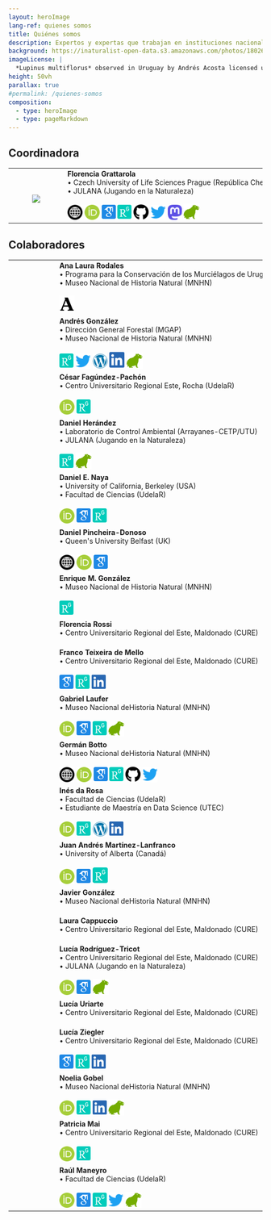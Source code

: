 ```yaml
---
layout: heroImage
lang-ref: quienes somos
title: Quiénes somos
description: Expertos y expertas que trabajan en instituciones nacionales e internacionales y estudian diversos grupos de biodiversidad en diferentes áreas de conocimiento
background: https://inaturalist-open-data.s3.amazonaws.com/photos/180266868/original.jpg
imageLicense: |
  *Lupinus multiflorus* observed in Uruguay by Andrés Acosta licensed under [CC-BY-NC](http://creativecommons.org/licenses/by-nc/4.0/) via [iNaturalist](https://www.gbif.org/occurrence/3698255731)
height: 50vh
parallax: true
#permalink: /quienes-somos
composition:
  - type: heroImage
  - type: pageMarkdown
---
```


## Coordinadora

<div class="integrantes" style="white-space: nowrap;" markdown="block">

|     |      |
|-----|------|
|<figure class="image is-128x128"><img class="is-rounded" style="padding-left: 0px; padding-bottom: 0px; padding-right: 0px; padding-top: 0px; float: right; text-align: center;" src="/assets/images/integrantes/florencia-grattarola.png"></figure> | **Florencia Grattarola** <br>&#x2022; Czech University of Life Sciences Prague (República Checa) <br>&#x2022; JULANA (Jugando en la Naturaleza) <br><br> <a dir="ltr" href="http://www.flograttarola.com" target="_blank" class="css-1qel8bw"><img class="is-rounded" src="/assets/images/social-media-icon/www.svg" width="30"></a> <a dir="ltr" href="http://orcid.org/0000-0001-8282-5732" target="_blank" class="css-1qel8bw"><img class="is-rounded" src="/assets/images/social-media-icon/orcid.svg" width="30"></a> <a dir="ltr" href="https://scholar.google.com/citations?user=9KCM81IAAAAJ&hl=es" target="_blank" class="css-1qel8bw"><img class="is-rounded" src="/assets/images/social-media-icon/google-scholar-square.svg" width="28"></a> <a dir="ltr" href="https://www.researchgate.net/profile/Florencia_Grattarola" target="_blank" class="css-1qel8bw"><img class="is-rounded" src="/assets/images/social-media-icon/researchgate-square.svg" width="28"></a> <a dir="ltr" href="http://www.github.com/bienflorencia" target="_blank" class="css-1qel8bw"><img class="is-rounded" src="/assets/images/social-media-icon/github.svg" width="30"></a> <a dir="ltr" href="http://www.twitter.com/flograttarola" target="_blank" class="css-1qel8bw"><img class="is-rounded" src="/assets/images/social-media-icon/twitter.svg" width="30"></a> <a dir="ltr" href="https://ecoevo.social/@flograttarola" target="_blank" class="css-1qel8bw"><img class="is-rounded" src="/assets/images/social-media-icon/mastodon.svg" width="28"></a> <a dir="ltr" href="https://www.naturalista.uy/users/flo_grattarola" target="_blank" class="css-1qel8bw"><img class="is-rounded" src="/assets/images/social-media-icon/naturalistauy.svg" width="32"></a> |

</div>



## Colaboradores

<div class="integrantes" style="white-space: nowrap;" markdown="block">

|     |      |
|-----|------|
|<figure class="image is-128x128"><img class="is-rounded" style="padding-left: 0px; padding-bottom: 0px; padding-right: 0px; padding-top: 0px; float: right; text-align: center;" src="/assets/images/integrantes/ana-laura-rodales.jpg"></figure> | **Ana Laura Rodales** <br>&#x2022; Programa para la Conservación de los Murciélagos de Uruguay <br>&#x2022; Museo Nacional de Historia Natural (MNHN) <br><br> <a dir="ltr" href="https://gub.academia.edu/AnaRodalesMari%C3%B1o" target="_blank" class="css-1qel8bw"><img class="is-rounded" src="/assets/images/social-media-icon/academia.svg" width="30"></a> |
|<figure class="image is-128x128"><img class="is-rounded" style="padding-left: 0px; padding-bottom: 0px; padding-right: 0px; padding-top: 0px; float: right; text-align: center;" src="/assets/images/integrantes/andres-gonzalez.jpg"></figure>| **Andrés González** <br>&#x2022; Dirección General Forestal (MGAP) <br>&#x2022; Museo Nacional de Historia Natural (MNHN) <br><br> <a dir="ltr" href="https://www.researchgate.net/profile/H_Gonzalez" target="_blank" class="css-1qel8bw"><img class="is-rounded" src="/assets/images/social-media-icon/researchgate-square.svg" width="28"></a> <a dir="ltr" href="http://www.twitter.com/andgon2639" target="_blank" class="css-1qel8bw"><img class="is-rounded" src="/assets/images/social-media-icon/twitter.svg" width="30"></a> <a dir="ltr" href="http://floradeluruguay.blogspot.com/" target="_blank" class="css-1qel8bw"><img class="is-rounded" src="/assets/images/social-media-icon/wordpress.svg" width="30"></a> <a dir="ltr" href="https://uy.linkedin.com/in/andr%C3%A9s-gonz%C3%A1lez-91101378" target="_blank" class="css-1qel8bw"><img class="is-rounded" src="/assets/images/social-media-icon/linkedin.svg" width="30"></a> <a dir="ltr" href="https://www.naturalista.uy/users/andrs158" target="_blank" class="css-1qel8bw"><img class="is-rounded" src="/assets/images/social-media-icon/naturalistauy.svg" width="32"></a> |
|<figure class="image is-128x128"><img class="is-rounded" style="padding-left: 0px; padding-bottom: 0px; padding-right: 0px; padding-top: 0px; float: right; text-align: center;" src="/assets/images/integrantes/cesar-fagundez.jpg"></figure>| **César Fagúndez-Pachón** <br>&#x2022; Centro Universitario Regional Este, Rocha (UdelaR) <br><br> <a dir="ltr" href="https://orcid.org/0000-0003-0528-5677" target="_blank" class="css-1qel8bw"><img class="is-rounded" src="/assets/images/social-media-icon/orcid.svg" width="30"></a> <a dir="ltr" href="https://www.researchgate.net/profile/Cesar-Fagundez" target="_blank" class="css-1qel8bw"><img class="is-rounded" src="/assets/images/social-media-icon/researchgate-square.svg" width="28"></a> |
|<figure class="image is-128x128"><img class="is-rounded" style="padding-left: 0px; padding-bottom: 0px; padding-right: 0px; padding-top: 0px; float: right; text-align: center;" src="/assets/images/integrantes/daniel-hernandez.jpg"></figure>| **Daniel Herández** <br>&#x2022; Laboratorio de Control Ambiental (Arrayanes-CETP/UTU) <br>&#x2022; JULANA (Jugando en la Naturaleza) <br><br> <a dir="ltr" href="https://www.researchgate.net/profile/Daniel-Hernandez-15" target="_blank" class="css-1qel8bw"><img class="is-rounded" src="/assets/images/social-media-icon/researchgate-square.svg" width="28"></a> <a dir="ltr" href="https://www.naturalista.uy/users/daniel_hp" target="_blank" class="css-1qel8bw"><img class="is-rounded" src="/assets/images/social-media-icon/naturalistauy.svg" width="32"></a> |
|<figure class="image is-128x128"><img class="is-rounded" style="padding-left: 0px; padding-bottom: 0px; padding-right: 0px; padding-top: 0px; float: right; text-align: center;" src="/assets/images/integrantes/daniel-naya.jpg"></figure>| **Daniel E. Naya** <br>&#x2022; University of California, Berkeley (USA) <br>&#x2022; Facultad de Ciencias (UdelaR) <br><br> <a dir="ltr" href="http://orcid.org/0000-0002-8311-9263" target="_blank" class="css-1qel8bw"><img class="is-rounded" src="/assets/images/social-media-icon/orcid.svg" width="30"></a> <a dir="ltr" href="https://scholar.google.com/citations?user=wuVKFgYAAAAJ" target="_blank" class="css-1qel8bw"><img class="is-rounded" src="/assets/images/social-media-icon/google-scholar-square.svg" width="28"></a> <a dir="ltr" href="https://www.researchgate.net/profile/Daniel-Naya" target="_blank" class="css-1qel8bw"><img class="is-rounded" src="/assets/images/social-media-icon/researchgate-square.svg" width="28"></a> |
|<figure class="image is-128x128"><img class="is-rounded" style="padding-left: 0px; padding-bottom: 0px; padding-right: 0px; padding-top: 0px; float: right; text-align: center;" src="/assets/images/integrantes/daniel-pincheira-donoso.jpg"></figure>| **Daniel Pincheira-Donoso** <br>&#x2022; Queen's University Belfast (UK) <br><br> <a dir="ltr" href="http://selectiondynamics.weebly.com/daniel-pincheira-donoso.html" target="_blank" class="css-1qel8bw"><img class="is-rounded" src="/assets/images/social-media-icon/www.svg" width="30"></a> <a dir="ltr" href="http://orcid.org/0000-0001-8282-5732" target="_blank" class="css-1qel8bw"><img class="is-rounded" src="/assets/images/social-media-icon/orcid.svg" width="30"></a> <a dir="ltr" href="https://scholar.google.com/citations?user=hd2lj1kAAAAJ" target="_blank" class="css-1qel8bw"><img class="is-rounded" src="/assets/images/social-media-icon/google-scholar-square.svg" width="28"></a> |
|<figure class="image is-128x128"><img class="is-rounded" style="padding-left: 0px; padding-bottom: 0px; padding-right: 0px; padding-top: 0px; float: right; text-align: center;" src="/assets/images/integrantes/enrique-m-gonzalez.jpg"></figure>| **Enrique M. González** <br>&#x2022; Museo Nacional de Historia Natural (MNHN) <br><br> <a dir="ltr" href="https://www.researchgate.net/profile/Enrique_Gonzalez33" target="_blank" class="css-1qel8bw"><img class="is-rounded" src="/assets/images/social-media-icon/researchgate-square.svg" width="28"></a> |
|<figure class="image is-128x128"><img class="is-rounded" style="padding-left: 0px; padding-bottom: 0px; padding-right: 0px; padding-top: 0px; float: right; text-align: center;" src="/assets/images/integrantes/integrante-sin-foto.png"></figure>| **Florencia Rossi** <br>&#x2022; Centro Universitario Regional del Este, Maldonado (CURE) <br><br> |
|<figure class="image is-128x128"><img class="is-rounded" style="padding-left: 0px; padding-bottom: 0px; padding-right: 0px; padding-top: 0px; float: right; text-align: center;" src="/assets/images/integrantes/franco-texeira-de-mello.jpg"></figure>| **Franco Teixeira de Mello** <br>&#x2022; Centro Universitario Regional del Este, Maldonado (CURE) <br><br> <a dir="ltr" href="https://scholar.google.com/citations?user=ya9VGPEAAAAJ" target="_blank" class="css-1qel8bw"><img class="is-rounded" src="/assets/images/social-media-icon/google-scholar-square.svg" width="28"></a> <a dir="ltr" href="https://www.researchgate.net/profile/Franco-Teixeira-De-Mello" target="_blank" class="css-1qel8bw"><img class="is-rounded" src="/assets/images/social-media-icon/researchgate-square.svg" width="28"></a>  <a dir="ltr" href="https://uy.linkedin.com/in/franco-teixeira-de-mello-426b3845" target="_blank" class="css-1qel8bw"><img class="is-rounded" src="/assets/images/social-media-icon/linkedin.svg" width="28"></a> |
|<figure class="image is-128x128"><img class="is-rounded" style="padding-left: 0px; padding-bottom: 0px; padding-right: 0px; padding-top: 0px; float: right; text-align: center;" src="/assets/images/integrantes/gabriel-laufer.png"></figure>| **Gabriel Laufer** <br>&#x2022; Museo Nacional deHistoria Natural (MNHN) <br><br> <a dir="ltr" href="http://orcid.org/0000-0002-8285-5023" target="_blank" class="css-1qel8bw"><img class="is-rounded" src="/assets/images/social-media-icon/orcid.svg" width="30"></a> <a dir="ltr" href="https://scholar.google.com/citations?user=q2E8n40AAAAJ" target="_blank" class="css-1qel8bw"><img class="is-rounded" src="/assets/images/social-media-icon/google-scholar-square.svg" width="28"></a> <a dir="ltr" href="https://www.researchgate.net/profile/Gabriel-Laufer" target="_blank" class="css-1qel8bw"><img class="is-rounded" src="/assets/images/social-media-icon/researchgate-square.svg" width="28"></a> <a dir="ltr" href="https://www.naturalista.uy/users/gabriellaufer" target="_blank" class="css-1qel8bw"><img class="is-rounded" src="/assets/images/social-media-icon/naturalistauy.svg" width="32"></a> |
|<figure class="image is-128x128"><img class="is-rounded" style="padding-left: 0px; padding-bottom: 0px; padding-right: 0px; padding-top: 0px; float: right; text-align: center;" src="/assets/images/integrantes/german-botto.jpg"></figure>| **Germán Botto** <br>&#x2022; Museo Nacional deHistoria Natural (MNHN) <br><br> <a dir="ltr" href="https://sites.google.com/view/germanbotto/" target="_blank" class="css-1qel8bw"><img class="is-rounded" src="/assets/images/social-media-icon/www.svg" width="30"></a> <a dir="ltr" href="http://orcid.org/0000-0002-4055-9277" target="_blank" class="css-1qel8bw"><img class="is-rounded" src="/assets/images/social-media-icon/orcid.svg" width="30"></a> <a dir="ltr" href="https://scholar.google.com/citations?user=xibgBckAAAAJ" target="_blank" class="css-1qel8bw"><img class="is-rounded" src="/assets/images/social-media-icon/google-scholar-square.svg" width="28"></a> <a dir="ltr" href="https://www.researchgate.net/profile/German-Botto" target="_blank" class="css-1qel8bw"><img class="is-rounded" src="/assets/images/social-media-icon/researchgate-square.svg" width="28"></a> <a dir="ltr" href="http://www.github.com/gbotto" target="_blank" class="css-1qel8bw"><img class="is-rounded" src="/assets/images/social-media-icon/github.svg" width="30"></a> <a dir="ltr" href="http://www.twitter.com/germanbotto1" target="_blank" class="css-1qel8bw"><img class="is-rounded" src="/assets/images/social-media-icon/twitter.svg" width="30"></a> |
|<figure class="image is-128x128"><img class="is-rounded" style="padding-left: 0px; padding-bottom: 0px; padding-right: 0px; padding-top: 0px; float: right; text-align: center;" src="/assets/images/integrantes/ines-da-rosa.jpg"></figure>| **Inés da Rosa** <br>&#x2022; Facultad de Ciencias (UdelaR) <br>&#x2022; Estudiante de Maestría en Data Science (UTEC) <br><br> <a dir="ltr" href="http://orcid.org/0000-0002-2832-554X" target="_blank" class="css-1qel8bw"><img class="is-rounded" src="/assets/images/social-media-icon/orcid.svg" width="30"></a> <a dir="ltr" href="https://www.researchgate.net/profile/Ines-Da-Rosa-Faravelli" target="_blank" class="css-1qel8bw"><img class="is-rounded" src="/assets/images/social-media-icon/researchgate-square.svg" width="28"></a> <a dir="ltr" href="https://data-analysis-ines-da-rosa.blogspot.com/" target="_blank" class="css-1qel8bw"><img class="is-rounded" src="/assets/images/social-media-icon/wordpress.svg" width="30"></a> <a dir="ltr" href="https://uy.linkedin.com/in/in%C3%A9s-da-rosa-faravelli-5b835b37" target="_blank" class="css-1qel8bw"><img class="is-rounded" src="/assets/images/social-media-icon/linkedin.svg" width="28"></a> |
|<figure class="image is-128x128"><img class="is-rounded" style="padding-left: 0px; padding-bottom: 0px; padding-right: 0px; padding-top: 0px; float: right; text-align: center;" src="/assets/images/integrantes/juan-andres-martinez-lanfranco.jpg"></figure>| **Juan Andrés Martínez-Lanfranco** <br>&#x2022; University of Alberta (Canadá) <br><br> <a dir="ltr" href="http://orcid.org/0000-0002-1692-1168" target="_blank" class="css-1qel8bw"><img class="is-rounded" src="/assets/images/social-media-icon/orcid.svg" width="30"></a> <a dir="ltr" href="https://scholar.google.com/citations?user=BlsEiqwAAAAJ" target="_blank" class="css-1qel8bw"><img class="is-rounded" src="/assets/images/social-media-icon/google-scholar-square.svg" width="28"></a> <a dir="ltr" href="https://www.researchgate.net/profile/Juan-Andres-Martinez-Lanfranco" target="_blank" class="css-1qel8bw"><img class="is-rounded" src="/assets/images/social-media-icon/researchgate-square.svg" width="30"></a>|
|<figure class="image is-128x128"><img class="is-rounded" style="padding-left: 0px; padding-bottom: 0px; padding-right: 0px; padding-top: 0px; float: right; text-align: center;" src="/assets/images/integrantes/javier-gonzalez.jpg"></figure>| **Javier González** <br>&#x2022; Museo Nacional deHistoria Natural (MNHN) <br><br> |
|<figure class="image is-128x128"><img class="is-rounded" style="padding-left: 0px; padding-bottom: 0px; padding-right: 0px; padding-top: 0px; float: right; text-align: center;" src="/assets/images/integrantes/integrante-sin-foto.png"></figure>| **Laura Cappuccio** <br>&#x2022; Centro Universitario Regional del Este, Maldonado (CURE) <br><br> |
|<figure class="image is-128x128"><img class="is-rounded" style="padding-left: 0px; padding-bottom: 0px; padding-right: 0px; padding-top: 0px; float: right; text-align: center;" src="/assets/images/integrantes/lucia-rodriguez-tricot.jpg"></figure>| **Lucía Rodríguez-Tricot** <br>&#x2022; Centro Universitario Regional del Este, Maldonado (CURE) <br>&#x2022; JULANA (Jugando en la Naturaleza) <br><br> <a dir="ltr" href="http://orcid.org/0000-0003-0949-9074" target="_blank" class="css-1qel8bw"><img class="is-rounded" src="/assets/images/social-media-icon/orcid.svg" width="30"></a> <a dir="ltr" href="https://scholar.google.com/citations?user=NZbc0JwAAAAJ" target="_blank" class="css-1qel8bw"><img class="is-rounded" src="/assets/images/social-media-icon/google-scholar-square.svg" width="28"></a> <a dir="ltr" href="https://www.naturalista.uy/users/lurtri" target="_blank" class="css-1qel8bw"><img class="is-rounded" src="/assets/images/social-media-icon/naturalistauy.svg" width="32"></a>|
|<figure class="image is-128x128"><img class="is-rounded" style="padding-left: 0px; padding-bottom: 0px; padding-right: 0px; padding-top: 0px; float: right; text-align: center;" src="/assets/images/integrantes/integrante-sin-foto.png"></figure>| **Lucía Uriarte** <br>&#x2022; Centro Universitario Regional del Este, Maldonado (CURE) <br><br> |
|<figure class="image is-128x128"><img class="is-rounded" style="padding-left: 0px; padding-bottom: 0px; padding-right: 0px; padding-top: 0px; float: right; text-align: center;" src="/assets/images/integrantes/lucia-ziegler.jpg"></figure>| **Lucía Ziegler** <br>&#x2022; Centro Universitario Regional del Este, Maldonado (CURE) <br><br> <a dir="ltr" href="https://scholar.google.com/citations?user=rTZzwwMAAAAJ&hl=es" target="_blank" class="css-1qel8bw"><img class="is-rounded" src="/assets/images/social-media-icon/google-scholar-square.svg" width="28"></a> <a dir="ltr" href="https://www.researchgate.net/profile/Lucia-Ziegler" target="_blank" class="css-1qel8bw"><img class="is-rounded" src="/assets/images/social-media-icon/researchgate-square.svg" width="28"></a> <a dir="ltr" href="https://uy.linkedin.com/in/lucia-ziegler-91645930" target="_blank" class="css-1qel8bw"><img class="is-rounded" src="/assets/images/social-media-icon/linkedin.svg" width="28"></a> |
|<figure class="image is-128x128"><img class="is-rounded" style="padding-left: 0px; padding-bottom: 0px; padding-right: 0px; padding-top: 0px; float: right; text-align: center;" src="/assets/images/integrantes/noelia-gobel.jpg"></figure>| **Noelia Gobel** <br>&#x2022; Museo Nacional deHistoria Natural (MNHN) <br><br> <a dir="ltr" href="http://orcid.org/0000-0002-7613-1897" target="_blank" class="css-1qel8bw"><img class="is-rounded" src="/assets/images/social-media-icon/orcid.svg" width="30"></a> <a dir="ltr" href="https://www.researchgate.net/profile/Noelia-Gobel" target="_blank" class="css-1qel8bw"><img class="is-rounded" src="/assets/images/social-media-icon/researchgate-square.svg" width="28"></a> <a dir="ltr" href="https://uy.linkedin.com/in/noelia-gobel-a54a971a6" target="_blank" class="css-1qel8bw"><img class="is-rounded" src="/assets/images/social-media-icon/linkedin.svg" width="28"></a> <a dir="ltr" href="https://www.naturalista.uy/users/noelia" target="_blank" class="css-1qel8bw"><img class="is-rounded" src="/assets/images/social-media-icon/naturalistauy.svg" width="32"></a> |
|<figure class="image is-128x128"><img class="is-rounded" style="padding-left: 0px; padding-bottom: 0px; padding-right: 0px; padding-top: 0px; float: right; text-align: center;" src="/assets/images/integrantes/patricia-mai.jpg"></figure>| **Patricia Mai** <br>&#x2022; Centro Universitario Regional del Este, Maldonado (CURE) <br><br> <a dir="ltr" href="http://orcid.org/0000-0003-0311-2131" target="_blank" class="css-1qel8bw"><img class="is-rounded" src="/assets/images/social-media-icon/orcid.svg" width="30"></a> <a dir="ltr" href="https://www.researchgate.net/profile/Patricia-Mai-Morente" target="_blank" class="css-1qel8bw"><img class="is-rounded" src="/assets/images/social-media-icon/researchgate-square.svg" width="28"></a> |
|<figure class="image is-128x128"><img class="is-rounded" style="padding-left: 0px; padding-bottom: 0px; padding-right: 0px; padding-top: 0px; float: right; text-align: center;" src="/assets/images/integrantes/raul-maneyro.jpg"></figure>| **Raúl Maneyro** <br>&#x2022; Facultad de Ciencias (UdelaR) <br><br> <a dir="ltr" href="http://orcid.org/0000-0003-3440-8701" target="_blank" class="css-1qel8bw"><img class="is-rounded" src="/assets/images/social-media-icon/orcid.svg" width="30"></a> <a dir="ltr" href="https://scholar.google.com/citations?user=5xEY_c4AAAAJ" target="_blank" class="css-1qel8bw"><img class="is-rounded" src="/assets/images/social-media-icon/google-scholar-square.svg" width="28"></a> <a dir="ltr" href="https://www.researchgate.net/profile/Raul-Maneyro" target="_blank" class="css-1qel8bw"><img class="is-rounded" src="/assets/images/social-media-icon/researchgate-square.svg" width="28"></a> <a dir="ltr" href="http://www.twitter.com/Raul_Maneyro" target="_blank" class="css-1qel8bw"><img class="is-rounded" src="/assets/images/social-media-icon/twitter.svg" width="30"></a> <a dir="ltr" href="https://www.naturalista.uy/users/ulra" target="_blank" class="css-1qel8bw"><img class="is-rounded" src="/assets/images/social-media-icon/naturalistauy.svg" width="32"></a>|

</div>
